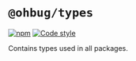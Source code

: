 # `@ohbug/types`

[![npm](https://img.shields.io/npm/v/@ohbug/types.svg?style=flat-square)](https://www.npmjs.com/package/@ohbug/types)
[![Code style](https://img.shields.io/badge/code_style-prettier-ff69b4.svg?style=flat-square)](https://github.com/prettier/prettier)

Contains types used in all packages.
